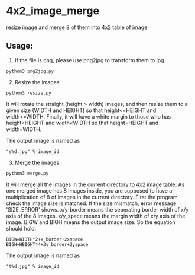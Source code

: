 # 4x2_image_merge
resize image and merge 8 of them into 4x2 table of image

## Usage:
  1. If the file is png, please use png2jpg to transform them to jpg.
  ```
  python3 png2jpg.py
  ```
  2. Resize the images
  ```
  python3 resize.py
  ```
  It will rotate the straight (height > width) images, and then 
  resize them to a given size (WIDTH and HEIGHT) so that height<=HEIGHT and width<=WIDTH.
  Finally, it will have a white margin to those who has height<HEIGHT and width<WIDTH
  so that height=HEIGHT and width=WIDTH.
  
  The output image is named as
  ```
  "s%d.jpg" % image_id
  ```
  3. Merge the images
  ```
  python3 merge.py
  ```
  It will merge all the images in the current directory to 4x2 image table.
  As one merged image has 8 images inside, you are supposed to have a multiplication of 8 of images
  in the current directory.
  First the program check the image size is matched.
  If the size mismatch, error message 'SIZE_ERROR' shows.
  x/y_border means the seperating border width of x/y axis of the 8 images.
  x/y_space means the margin width of x/y axis of the image.
  BIGW and BIGH means the output image size.
  So the equation should hold:
  ```
  BIGW=WIDTH*2+x_border+2xspace
  BIGH=HEIGHT*4+3y_border+2yspace
  ```
  The output image is named as
  ```
  "t%d.jpg" % image_id
  ```
